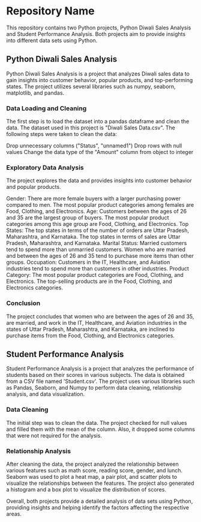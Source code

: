 # Repository Name
This repository contains two Python projects, Python Diwali Sales Analysis and Student Performance Analysis. Both projects aim to provide insights into different data sets using Python.

## Python Diwali Sales Analysis
Python Diwali Sales Analysis is a project that analyzes Diwali sales data to gain insights into customer behavior, popular products, and top-performing states. The project utilizes several libraries such as numpy, seaborn, matplotlib, and pandas.

### Data Loading and Cleaning
The first step is to load the dataset into a pandas dataframe and clean the data. The dataset used in this project is "Diwali Sales Data.csv". The following steps were taken to clean the data:

Drop unnecessary columns ("Status", "unnamed1")
Drop rows with null values
Change the data type of the "Amount" column from object to integer
### Exploratory Data Analysis
The project explores the data and provides insights into customer behavior and popular products.

Gender: There are more female buyers with a larger purchasing power compared to men. The most popular product categories among females are Food, Clothing, and Electronics.
Age: Customers between the ages of 26 and 35 are the largest group of buyers. The most popular product categories among this age group are Food, Clothing, and Electronics.
Top States: The top states in terms of the number of orders are Uttar Pradesh, Maharashtra, and Karnataka. The top states in terms of sales are Uttar Pradesh, Maharashtra, and Karnataka.
Marital Status: Married customers tend to spend more than unmarried customers. Women who are married and between the ages of 26 and 35 tend to purchase more items than other groups.
Occupation: Customers in the IT, Healthcare, and Aviation industries tend to spend more than customers in other industries.
Product Category: The most popular product categories are Food, Clothing, and Electronics. The top-selling products are in the Food, Clothing, and Electronics categories.
### Conclusion
The project concludes that women who are between the ages of 26 and 35, are married, and work in the IT, Healthcare, and Aviation industries in the states of Uttar Pradesh, Maharashtra, and Karnataka, are inclined to purchase items from the Food, Clothing, and Electronics categories.

## Student Performance Analysis
Student Performance Analysis is a project that analyzes the performance of students based on their scores in various subjects. The data is obtained from a CSV file named 'Student.csv'. The project uses various libraries such as Pandas, Seaborn, and Numpy to perform data cleaning, relationship analysis, and data visualization.

### Data Cleaning
The initial step was to clean the data. The project checked for null values and filled them with the mean of the column. Also, it dropped some columns that were not required for the analysis.

### Relationship Analysis
After cleaning the data, the project analyzed the relationship between various features such as math score, reading score, gender, and lunch. Seaborn was used to plot a heat map, a pair plot, and scatter plots to visualize the relationships between the features. The project also generated a histogram and a box plot to visualize the distribution of scores.

Overall, both projects provide a detailed analysis of data sets using Python, providing insights and helping identify the factors affecting the respective areas.
